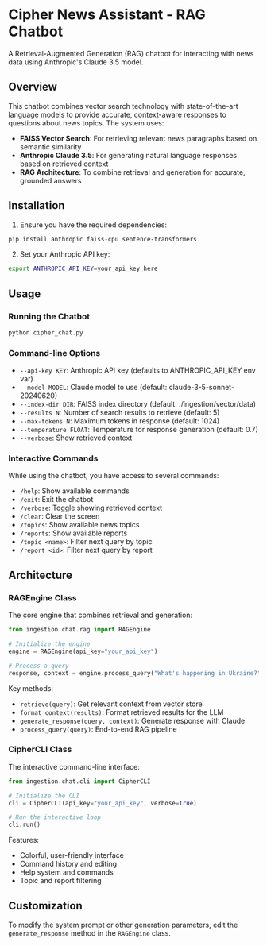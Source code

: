 # Cipher News Assistant - RAG Chatbot

A Retrieval-Augmented Generation (RAG) chatbot for interacting with news data using Anthropic's Claude 3.5 model.

## Overview

This chatbot combines vector search technology with state-of-the-art language models to provide accurate, context-aware responses to questions about news topics. The system uses:

- **FAISS Vector Search**: For retrieving relevant news paragraphs based on semantic similarity
- **Anthropic Claude 3.5**: For generating natural language responses based on retrieved context
- **RAG Architecture**: To combine retrieval and generation for accurate, grounded answers

## Installation

1. Ensure you have the required dependencies:
```bash
pip install anthropic faiss-cpu sentence-transformers
```

2. Set your Anthropic API key:
```bash
export ANTHROPIC_API_KEY=your_api_key_here
```

## Usage

### Running the Chatbot

```bash
python cipher_chat.py
```

### Command-line Options

- `--api-key KEY`: Anthropic API key (defaults to ANTHROPIC_API_KEY env var)
- `--model MODEL`: Claude model to use (default: claude-3-5-sonnet-20240620)
- `--index-dir DIR`: FAISS index directory (default: ./ingestion/vector/data)
- `--results N`: Number of search results to retrieve (default: 5)
- `--max-tokens N`: Maximum tokens in response (default: 1024)
- `--temperature FLOAT`: Temperature for response generation (default: 0.7)
- `--verbose`: Show retrieved context

### Interactive Commands

While using the chatbot, you have access to several commands:

- `/help`: Show available commands
- `/exit`: Exit the chatbot
- `/verbose`: Toggle showing retrieved context
- `/clear`: Clear the screen
- `/topics`: Show available news topics
- `/reports`: Show available reports
- `/topic <name>`: Filter next query by topic
- `/report <id>`: Filter next query by report

## Architecture

### RAGEngine Class

The core engine that combines retrieval and generation:

```python
from ingestion.chat.rag import RAGEngine

# Initialize the engine
engine = RAGEngine(api_key="your_api_key")

# Process a query
response, context = engine.process_query("What's happening in Ukraine?")
```

Key methods:
- `retrieve(query)`: Get relevant context from vector store
- `format_context(results)`: Format retrieved results for the LLM
- `generate_response(query, context)`: Generate response with Claude
- `process_query(query)`: End-to-end RAG pipeline

### CipherCLI Class

The interactive command-line interface:

```python
from ingestion.chat.cli import CipherCLI

# Initialize the CLI
cli = CipherCLI(api_key="your_api_key", verbose=True)

# Run the interactive loop
cli.run()
```

Features:
- Colorful, user-friendly interface
- Command history and editing
- Help system and commands
- Topic and report filtering

## Customization

To modify the system prompt or other generation parameters, edit the `generate_response` method in the `RAGEngine` class.